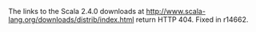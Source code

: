The links to the Scala 2.4.0 downloads at http://www.scala-lang.org/downloads/distrib/index.html return HTTP 404.
Fixed in r14662.
